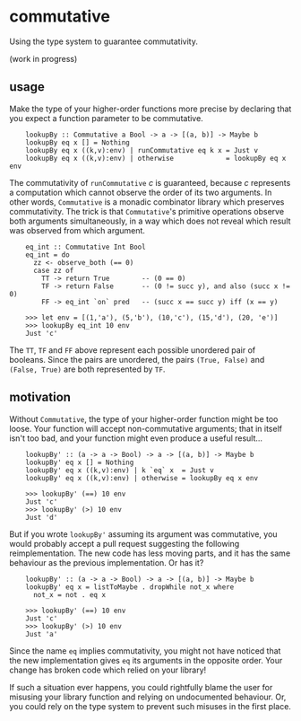 commutative
===========

Using the type system to guarantee commutativity.

(work in progress)


usage
-----

Make the type of your higher-order functions more precise by declaring that you expect a function parameter to be commutative.

        lookupBy :: Commutative a Bool -> a -> [(a, b)] -> Maybe b
        lookupBy eq x [] = Nothing
        lookupBy eq x ((k,v):env) | runCommutative eq k x = Just v
        lookupBy eq x ((k,v):env) | otherwise             = lookupBy eq x env

The commutativity of `runCommutative` _c_ is guaranteed, because _c_ represents a computation which cannot observe the order of its two arguments. In other words, `Commutative` is a monadic combinator library which preserves commutativity. The trick is that `Commutative`'s primitive operations observe both arguments simultaneously, in a way which does not reveal which result was observed from which argument.

        eq_int :: Commutative Int Bool
        eq_int = do
          zz <- observe_both (== 0)
          case zz of
            TT -> return True        -- (0 == 0)
            TF -> return False       -- (0 != succ y), and also (succ x != 0)
            FF -> eq_int `on` pred   -- (succ x == succ y) iff (x == y)
        
        >>> let env = [(1,'a'), (5,'b'), (10,'c'), (15,'d'), (20, 'e')]
        >>> lookupBy eq_int 10 env
        Just 'c'

The `TT`, `TF` and `FF` above represent each possible unordered pair of booleans. Since the pairs are unordered, the pairs `(True, False)` and `(False, True)` are both represented by `TF`.


motivation
----------

Without `Commutative`, the type of your higher-order function might be too loose. Your function will accept non-commutative arguments; that in itself isn't too bad, and your function might even produce a useful result...

        lookupBy' :: (a -> a -> Bool) -> a -> [(a, b)] -> Maybe b
        lookupBy' eq x [] = Nothing
        lookupBy' eq x ((k,v):env) | k `eq` x  = Just v
        lookupBy' eq x ((k,v):env) | otherwise = lookupBy eq x env
        
        >>> lookupBy' (==) 10 env
        Just 'c'
        >>> lookupBy' (>) 10 env
        Just 'd'

But if you wrote `lookupBy'` assuming its argument was commutative, you would probably accept a pull request suggesting the following reimplementation. The new code has less moving parts, and it has the same behaviour as the previous implementation. Or has it?

        lookupBy' :: (a -> a -> Bool) -> a -> [(a, b)] -> Maybe b
        lookupBy' eq x = listToMaybe . dropWhile not_x where
          not_x = not . eq x
        
        >>> lookupBy' (==) 10 env
        Just 'c'
        >>> lookupBy' (>) 10 env
        Just 'a'

Since the name `eq` implies commutativity, you might not have noticed that the new implementation gives `eq` its arguments in the opposite order. Your change has broken code which relied on your library!

If such a situation ever happens, you could rightfully blame the user for misusing your library function and relying on undocumented behaviour. Or, you could rely on the type system to prevent such misuses in the first place.
